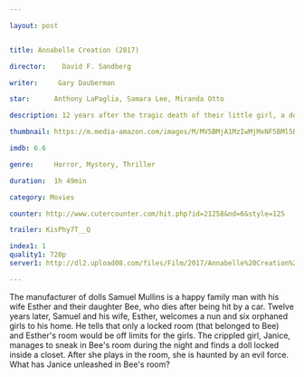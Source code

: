 ```yaml
---

layout: post


title: Annabelle Creation (2017)

director:    David F. Sandberg

writer:     Gary Dauberman

star:      Anthony LaPaglia, Samara Lee, Miranda Otto

description: 12 years after the tragic death of their little girl, a dollmaker and his wife welcome a nun and several girls from a shuttered orphanage into their home, where they soon become the target of the dollmaker's possessed creation, Annabelle.

thumbnail: https://m.media-amazon.com/images/M/MV5BMjA1MzIwMjMxNF5BMl5BanBnXkFtZTgwMDQ3NTc2MjI@._V1_UX182_CR0,0,182,268_AL__QL50.jpg

imdb: 6.6

genre:     Horror, Mystery, Thriller

duration:  1h 49min

category: Movies

counter: http://www.cutercounter.com/hit.php?id=21258&nd=6&style=125

trailer: KisPhy7T__Q

index1: 1
quality1: 720p
server1: http://dl2.upload08.com/files/Film/2017/Annabelle%20Creation%202017/Annabelle.Creation.2017.720p.BRrip.PaHe.FardaDL.mkv

---
```


The manufacturer of dolls Samuel Mullins is a happy family man with his wife Esther and their daughter Bee, who dies after being hit by a car. Twelve years later, Samuel and his wife, Esther, welcomes a nun and six orphaned girls to his home. He tells that only a locked room (that belonged to Bee) and Esther's room would be off limits for the girls. The crippled girl, Janice, manages to sneak in Bee's room during the night and finds a doll locked inside a closet. After she plays in the room, she is haunted by an evil force. What has Janice unleashed in Bee's room?